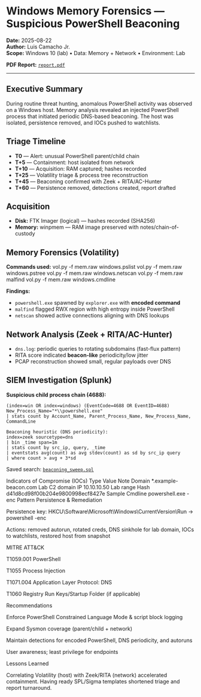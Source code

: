 # Windows Memory Forensics — Suspicious PowerShell Beaconing

**Date:** 2025-08-22  
**Author:** Luis Camacho Jr.  
**Scope:** Windows 10 (lab) • Data: Memory + Network • Environment: Lab

**PDF Report:** [`report.pdf`](./report.pdf)

---

## Executive Summary
During routine threat hunting, anomalous PowerShell activity was observed on a Windows host. Memory analysis revealed an injected PowerShell process that initiated periodic DNS-based beaconing. The host was isolated, persistence removed, and IOCs pushed to watchlists.

## Triage Timeline
- **T0** — Alert: unusual PowerShell parent/child chain  
- **T+5** — Containment: host isolated from network  
- **T+10** — Acquisition: RAM captured; hashes recorded  
- **T+25** — Volatility triage & process tree reconstruction  
- **T+45** — Beaconing confirmed with Zeek + RITA/AC-Hunter  
- **T+60** — Persistence removed, detections created, report drafted

## Acquisition
- **Disk:** FTK Imager (logical) — hashes recorded (SHA256)  
- **Memory:** winpmem — RAM image preserved with notes/chain-of-custody

## Memory Forensics (Volatility)
**Commands used:**
vol.py -f mem.raw windows.pslist
vol.py -f mem.raw windows.pstree
vol.py -f mem.raw windows.netscan
vol.py -f mem.raw malfind
vol.py -f mem.raw windows.cmdline

**Findings:**
- `powershell.exe` spawned by `explorer.exe` with **encoded command**
- `malfind` flagged RWX region with high entropy inside PowerShell
- `netscan` showed active connections aligning with DNS lookups

## Network Analysis (Zeek + RITA/AC-Hunter)
- `dns.log`: periodic queries to rotating subdomains (fast-flux pattern)  
- RITA score indicated **beacon-like** periodicity/low jitter  
- PCAP reconstruction showed small, regular payloads over DNS

## SIEM Investigation (Splunk)
**Suspicious child process chain (4688):**
```spl
(index=win OR index=windows) (EventCode=4688 OR EventID=4688) New_Process_Name="*\\powershell.exe"
| stats count by Account_Name, Parent_Process_Name, New_Process_Name, CommandLine

Beaconing heuristic (DNS periodicity):
index=zeek sourcetype=dns
| bin _time span=1m
| stats count by src_ip, query, _time
| eventstats avg(count) as avg stdev(count) as sd by src_ip query
| where count > avg + 3*sd
```
Saved search: [`beaconing_sweep.spl`](../../detections/splunk/beaconing_sweep.spl)

Indicators of Compromise (IOCs)
Type	Value	Note
Domain	*.example-beacon.com	Lab C2 domain
IP	10.10.10.50	Lab range
Hash	d41d8cd98f00b204e9800998ecf8427e	Sample
Cmdline	powershell.exe -enc <base64>	Pattern
Persistence & Remediation

Persistence key: HKCU\Software\Microsoft\Windows\CurrentVersion\Run → powershell -enc <base64>

Actions: removed autorun, rotated creds, DNS sinkhole for lab domain, IOCs to watchlists, restored host from snapshot

MITRE ATT&CK

T1059.001 PowerShell

T1055 Process Injection

T1071.004 Application Layer Protocol: DNS

T1060 Registry Run Keys/Startup Folder (if applicable)

Recommendations

Enforce PowerShell Constrained Language Mode & script block logging

Expand Sysmon coverage (parent/child + network)

Maintain detections for encoded PowerShell, DNS periodicity, and autoruns

User awareness; least privilege for endpoints

Lessons Learned

Correlating Volatility (host) with Zeek/RITA (network) accelerated containment. Having ready SPL/Sigma templates shortened triage and report turnaround.


